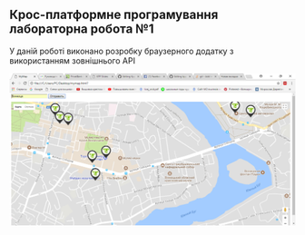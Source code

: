 ## Крос-платформне програмування лабораторна робота №1

У даній роботі виконано розробку браузерного додатку з використанням зовнішнього API

![alt text](https://github.com/MiroslavDerevianko/Kpp/blob/master/printscreen_01.png)
